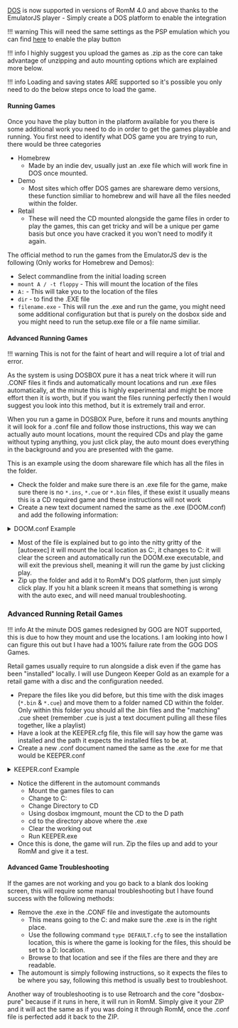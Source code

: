 [DOS](https://github.com/schellingb/dosbox-pure) is now supported in versions of RomM 4.0 and above thanks to the EmulatorJS player - Simply create a DOS platform to enable the integration

<!-- prettier-ignore -->
!!! warning
    This will need the same settings as the PSP emulation which you can find [here](https://docs.romm.app/latest/Platforms-and-Players/EmulatorJS-Player/) to enable the play button
	
!!! info 
    I highly suggest you upload the games as .zip as the core can take advantage of unzipping and auto mounting options which are explained more below.

!!! info
    Loading and saving states ARE supported so it's possible you only need to do the below steps once to load the game.

#### Running Games

Once you have the play button in the platform available for you there is some additional work you need to do in order to get the games playable and running. You first need to identify what DOS game you are trying to run, there would be three categories

- Homebrew
  - Made by an indie dev, usually just an .exe file which will work fine in DOS once mounted.
- Demo
  - Most sites which offer DOS games are shareware demo versions, these function similiar to homebrew and will have all the files needed within the folder.
- Retail
  - These will need the CD mounted alongside the game files in order to play the games, this can get tricky and will be a unique per game basis but once you have cracked it you won't need to modify it again.

The official method to run the games from the EmulatorJS dev is the following (Only works for Homebrew and Demos):

- Select commandline from the initial loading screen
- `mount A / -t floppy` - This will mount the location of the files
- `A:` - This will take you to the location of the files
- `dir` - to find the .EXE file
- `filename.exe` - This will run the .exe and run the game, you might need some additional configuration but that is purely on the dosbox side and you might need to run the setup.exe file or a file name similiar.

#### Advanced Running Games

!!! warning
This is not for the faint of heart and will require a lot of trial and error.

As the system is using DOSBOX pure it has a neat trick where it will run .CONF files it finds and automatically mount locations and run .exe files automatically, at the minute this is highly experimental and might be more effort then it is worth, but if you want the files running perfectly then I would suggest you look into this method, but it is extremely trail and error.

When you run a game in DOSBOX Pure, before it runs and mounts anything it will look for a .conf file and follow those instructions, this way we can actually auto mount locations, mount the required CDs and play the game without typing anything, you just click play, the auto mount does everything in the background and you are presented with the game.

This is an example using the doom shareware file which has all the files in the folder.

- Check the folder and make sure there is an .exe file for the game, make sure there is no `*.ins`, `*.cue` or `*.bin` files, if these exist it usually means this is a CD required game and these instructions will not work
- Create a new text document named the same as the .exe (DOOM.conf) and add the following information:

<details>

<summary>DOOM.conf Example</summary>

```shell
# This is the configurationfile for DOSBox 0.74. (Please use the latest version of DOSBox)
# Lines starting with a # are commentlines and are ignored by DOSBox.
# They are used to (briefly) document the effect of each option.

[sdl]
#       fullscreen: Start dosbox directly in fullscreen. (Press ALT-Enter to go back)
#       fulldouble: Use double buffering in fullscreen. It can reduce screen flickering, but it can also result in a slow DOSBox.
#   fullresolution: What resolution to use for fullscreen: original or fixed size (e.g. 1024x768).
#                     Using your monitor's native resolution with aspect=true might give the best results.
#                     If you end up with small window on a large screen, try an output different from surface.
# windowresolution: Scale the window to this size IF the output device supports hardware scaling.
#                     (output=surface does not!)
#           output: What video system to use for output.
#                   Possible values: surface, overlay, opengl, openglnb, ddraw.
#         autolock: Mouse will automatically lock, if you click on the screen. (Press CTRL-F10 to unlock)
#      sensitivity: Mouse sensitivity.
#      waitonerror: Wait before closing the console if dosbox has an error.
#         priority: Priority levels for dosbox. Second entry behind the comma is for when dosbox is not focused/minimized.
#                     pause is only valid for the second entry.
#                   Possible values: lowest, lower, normal, higher, highest, pause.
#       mapperfile: File used to load/save the key/event mappings from. Resetmapper only works with the defaul value.
#     usescancodes: Avoid usage of symkeys, might not work on all operating systems.

fullscreen=TRUE
fulldouble=false
fullresolution=Fixed
windowresolution=1280x800
output=direct3d
autolock=true
sensitivity=100
waitonerror=true
priority=higher,normal
mapperfile=mapper-0.74.map
usescancodes=true

[dosbox]
# language: Select another language file.
#  machine: The type of machine tries to emulate.
#           Possible values: hercules, cga, tandy, pcjr, ega, vgaonly, svga_s3, svga_et3000, svga_et4000, svga_paradise, vesa_nolfb, vesa_oldvbe.
# captures: Directory where things like wave, midi, screenshot get captured.
#  memsize: Amount of memory DOSBox has in megabytes.
#             This value is best left at its default to avoid problems with some games,
#             though few games might require a higher value.
#             There is generally no speed advantage when raising this value.

language=
machine=svga_s3
captures=.\Captures\
memsize=16

[render]
# frameskip: How many frames DOSBox skips before drawing one.
#    aspect: Do aspect correction, if your output method doesn't support scaling this can slow things down!.
#    scaler: Scaler used to enlarge/enhance low resolution modes.
#              If 'forced' is appended, then the scaler will be used even if the result might not be desired.
#            Possible values: none, normal2x, normal3x, advmame2x, advmame3x, advinterp2x, advinterp3x, hq2x, hq3x, 2xsai, super2xsai, supereagle, tv2x, tv3x, rgb2x, rgb3x, scan2x, scan3x.

frameskip=0
aspect=false
scaler=normal3x

[cpu]
#      core: CPU Core used in emulation. auto will switch to dynamic if available and appropriate.
#            Possible values: auto, dynamic, normal, simple.
#   cputype: CPU Type used in emulation. auto is the fastest choice.
#            Possible values: auto, 386, 386_slow, 486_slow, pentium_slow, 386_prefetch.
#    cycles: Amount of instructions DOSBox tries to emulate each millisecond.
#            Setting this value too high results in sound dropouts and lags.
#            Cycles can be set in 3 ways:
#              'auto'          tries to guess what a game needs.
#                              It usually works, but can fail for certain games.
#              'fixed #number' will set a fixed amount of cycles. This is what you usually need if 'auto' fails.
#                              (Example: fixed 4000).
#              'max'           will allocate as much cycles as your computer is able to handle.
#
#            Possible values: auto, fixed, max.
#   cycleup: Amount of cycles to decrease/increase with keycombo.(CTRL-F11/CTRL-F12)
# cycledown: Setting it lower than 100 will be a percentage.

core=auto
cputype=auto
cycles=max
cycleup=10
cycledown=20

[mixer]
#   nosound: Enable silent mode, sound is still emulated though.
#      rate: Mixer sample rate, setting any device's rate higher than this will probably lower their sound quality.
#            Possible values: 44100, 48000, 32000, 22050, 16000, 11025, 8000, 49716.
# blocksize: Mixer block size, larger blocks might help sound stuttering but sound will also be more lagged.
#            Possible values: 1024, 2048, 4096, 8192, 512, 256.
# prebuffer: How many milliseconds of data to keep on top of the blocksize.

nosound=false
rate=22050
blocksize=2048
prebuffer=10

[midi]
#     mpu401: Type of MPU-401 to emulate.
#             Possible values: intelligent, uart, none.
# mididevice: Device that will receive the MIDI data from MPU-401.
#             Possible values: default, win32, alsa, oss, coreaudio, coremidi, none.
# midiconfig: Special configuration options for the device driver. This is usually the id of the device you want to use.
#               See the README/Manual for more details.

mpu401=intelligent
mididevice=default
midiconfig=

[sblaster]
#  sbtype: Type of Soundblaster to emulate. gb is Gameblaster.
#          Possible values: sb1, sb2, sbpro1, sbpro2, sb16, gb, none.
#  sbbase: The IO address of the soundblaster.
#          Possible values: 220, 240, 260, 280, 2a0, 2c0, 2e0, 300.
#     irq: The IRQ number of the soundblaster.
#          Possible values: 7, 5, 3, 9, 10, 11, 12.
#     dma: The DMA number of the soundblaster.
#          Possible values: 1, 5, 0, 3, 6, 7.
#    hdma: The High DMA number of the soundblaster.
#          Possible values: 1, 5, 0, 3, 6, 7.
# sbmixer: Allow the soundblaster mixer to modify the DOSBox mixer.
# oplmode: Type of OPL emulation. On 'auto' the mode is determined by sblaster type. All OPL modes are Adlib-compatible, except for 'cms'.
#          Possible values: auto, cms, opl2, dualopl2, opl3, none.
#  oplemu: Provider for the OPL emulation. compat might provide better quality (see oplrate as well).
#          Possible values: default, compat, fast.
# oplrate: Sample rate of OPL music emulation. Use 49716 for highest quality (set the mixer rate accordingly).
#          Possible values: 44100, 49716, 48000, 32000, 22050, 16000, 11025, 8000.

sbtype=sb16
sbbase=220
irq=7
dma=1
hdma=5
sbmixer=true
oplmode=auto
oplemu=default
oplrate=44100

[gus]
#      gus: Enable the Gravis Ultrasound emulation.
#  gusrate: Sample rate of Ultrasound emulation.
#           Possible values: 44100, 48000, 32000, 22050, 16000, 11025, 8000, 49716.
#  gusbase: The IO base address of the Gravis Ultrasound.
#           Possible values: 240, 220, 260, 280, 2a0, 2c0, 2e0, 300.
#   gusirq: The IRQ number of the Gravis Ultrasound.
#           Possible values: 5, 3, 7, 9, 10, 11, 12.
#   gusdma: The DMA channel of the Gravis Ultrasound.
#           Possible values: 3, 0, 1, 5, 6, 7.
# ultradir: Path to Ultrasound directory. In this directory
#           there should be a MIDI directory that contains
#           the patch files for GUS playback. Patch sets used
#           with Timidity should work fine.

gus=false
gusrate=44100
gusbase=240
gusirq=5
gusdma=3
ultradir=C:\ULTRASND

[speaker]
# pcspeaker: Enable PC-Speaker emulation.
#    pcrate: Sample rate of the PC-Speaker sound generation.
#            Possible values: 44100, 48000, 32000, 22050, 16000, 11025, 8000, 49716.
#     tandy: Enable Tandy Sound System emulation. For 'auto', emulation is present only if machine is set to 'tandy'.
#            Possible values: auto, on, off.
# tandyrate: Sample rate of the Tandy 3-Voice generation.
#            Possible values: 44100, 48000, 32000, 22050, 16000, 11025, 8000, 49716.
#    disney: Enable Disney Sound Source emulation. (Covox Voice Master and Speech Thing compatible).

pcspeaker=true
pcrate=44100
tandy=auto
tandyrate=44100
disney=true

[joystick]
# joysticktype: Type of joystick to emulate: auto (default), none,
#               2axis (supports two joysticks),
#               4axis (supports one joystick, first joystick used),
#               4axis_2 (supports one joystick, second joystick used),
#               fcs (Thrustmaster), ch (CH Flightstick).
#               none disables joystick emulation.
#               auto chooses emulation depending on real joystick(s).
#               (Remember to reset dosbox's mapperfile if you saved it earlier)
#               Possible values: auto, 2axis, 4axis, 4axis_2, fcs, ch, none.
#        timed: enable timed intervals for axis. Experiment with this option, if your joystick drifts (away).
#     autofire: continuously fires as long as you keep the button pressed.
#       swap34: swap the 3rd and the 4th axis. can be useful for certain joysticks.
#   buttonwrap: enable button wrapping at the number of emulated buttons.

joysticktype=fcs
timed=true
autofire=false
swap34=false
buttonwrap=false

[serial]
# serial1: set type of device connected to com port.
#          Can be disabled, dummy, modem, nullmodem, directserial.
#          Additional parameters must be in the same line in the form of
#          parameter:value. Parameter for all types is irq (optional).
#          for directserial: realport (required), rxdelay (optional).
#                           (realport:COM1 realport:ttyS0).
#          for modem: listenport (optional).
#          for nullmodem: server, rxdelay, txdelay, telnet, usedtr,
#                         transparent, port, inhsocket (all optional).
#          Example: serial1=modem listenport:5000
#          Possible values: dummy, disabled, modem, nullmodem, directserial.
# serial2: see serial1
#          Possible values: dummy, disabled, modem, nullmodem, directserial.
# serial3: see serial1
#          Possible values: dummy, disabled, modem, nullmodem, directserial.
# serial4: see serial1
#          Possible values: dummy, disabled, modem, nullmodem, directserial.

serial1=dummy
serial2=dummy
serial3=disabled
serial4=disabled

[dos]
#            xms: Enable XMS support.
#            ems: Enable EMS support.
#            umb: Enable UMB support.
# keyboardlayout: Language code of the keyboard layout (or none).

xms=true
ems=true
umb=true
keyboardlayout=auto

[ipx]
# ipx: Enable ipx over UDP/IP emulation.

ipx=false

[autoexec]
# Lines in this section will be run at startup.
# You can put your MOUNT lines here.

@echo off
Mount C ".."
C:
cls
DOOM.exe
:exit
exit
```

</details>

- Most of the file is explained but to go into the nitty gritty of the [autoexec] it will mount the local location as C:, it changes to C: it will clear the screen and automatically run the DOOM.exe executable, and will exit the previous shell, meaning it will run the game by just clicking play.
- Zip up the folder and add it to RomM's DOS platform, then just simply click play. If you hit a blank screen it means that something is wrong with the auto exec, and will need manual troubleshooting.

### Advanced Running Retail Games

!!! info
At the minute DOS games redesigned by GOG are NOT supported, this is due to how they mount and use the locations. I am looking into how I can figure this out but I have had a 100% failure rate from the GOG DOS Games.

Retail games usually require to run alongside a disk even if the game has been "installed" locally. I will use Dungeon Keeper Gold as an example for a retail game with a disc and the configuration needed.

- Prepare the files like you did before, but this time with the disk images (`*.bin` & `*.cue`) and move them to a folder named CD within the folder. Only within this folder you should all the .bin files and the "matching" .cue sheet (remember .cue is just a text document pulling all these files together, like a playlist)
- Have a look at the KEEPER.cfg file, this file will say how the game was installed and the path it expects the installed files to be at.
- Create a new .conf document named the same as the .exe for me that would be KEEPER.conf

<details>

<summary>KEEPER.conf Example</summary>

```shell
# This is the configurationfile for DOSBox 0.74. (Please use the latest version of DOSBox)
# Lines starting with a # are commentlines and are ignored by DOSBox.
# They are used to (briefly) document the effect of each option.

[sdl]
#       fullscreen: Start dosbox directly in fullscreen. (Press ALT-Enter to go back)
#       fulldouble: Use double buffering in fullscreen. It can reduce screen flickering, but it can also result in a slow DOSBox.
#   fullresolution: What resolution to use for fullscreen: original or fixed size (e.g. 1024x768).
#                     Using your monitor's native resolution with aspect=true might give the best results.
#                     If you end up with small window on a large screen, try an output different from surface.
# windowresolution: Scale the window to this size IF the output device supports hardware scaling.
#                     (output=surface does not!)
#           output: What video system to use for output.
#                   Possible values: surface, overlay, opengl, openglnb, ddraw.
#         autolock: Mouse will automatically lock, if you click on the screen. (Press CTRL-F10 to unlock)
#      sensitivity: Mouse sensitivity.
#      waitonerror: Wait before closing the console if dosbox has an error.
#         priority: Priority levels for dosbox. Second entry behind the comma is for when dosbox is not focused/minimized.
#                     pause is only valid for the second entry.
#                   Possible values: lowest, lower, normal, higher, highest, pause.
#       mapperfile: File used to load/save the key/event mappings from. Resetmapper only works with the defaul value.
#     usescancodes: Avoid usage of symkeys, might not work on all operating systems.

fullscreen=TRUE
fulldouble=false
fullresolution=Fixed
windowresolution=1280x800
output=direct3d
autolock=true
sensitivity=100
waitonerror=true
priority=higher,normal
mapperfile=mapper-0.74.map
usescancodes=true

[dosbox]
# language: Select another language file.
#  machine: The type of machine tries to emulate.
#           Possible values: hercules, cga, tandy, pcjr, ega, vgaonly, svga_s3, svga_et3000, svga_et4000, svga_paradise, vesa_nolfb, vesa_oldvbe.
# captures: Directory where things like wave, midi, screenshot get captured.
#  memsize: Amount of memory DOSBox has in megabytes.
#             This value is best left at its default to avoid problems with some games,
#             though few games might require a higher value.
#             There is generally no speed advantage when raising this value.

language=
machine=svga_s3
captures=.\Captures\
memsize=16

[render]
# frameskip: How many frames DOSBox skips before drawing one.
#    aspect: Do aspect correction, if your output method doesn't support scaling this can slow things down!.
#    scaler: Scaler used to enlarge/enhance low resolution modes.
#              If 'forced' is appended, then the scaler will be used even if the result might not be desired.
#            Possible values: none, normal2x, normal3x, advmame2x, advmame3x, advinterp2x, advinterp3x, hq2x, hq3x, 2xsai, super2xsai, supereagle, tv2x, tv3x, rgb2x, rgb3x, scan2x, scan3x.

frameskip=0
aspect=false
scaler=normal3x

[cpu]
#      core: CPU Core used in emulation. auto will switch to dynamic if available and appropriate.
#            Possible values: auto, dynamic, normal, simple.
#   cputype: CPU Type used in emulation. auto is the fastest choice.
#            Possible values: auto, 386, 386_slow, 486_slow, pentium_slow, 386_prefetch.
#    cycles: Amount of instructions DOSBox tries to emulate each millisecond.
#            Setting this value too high results in sound dropouts and lags.
#            Cycles can be set in 3 ways:
#              'auto'          tries to guess what a game needs.
#                              It usually works, but can fail for certain games.
#              'fixed #number' will set a fixed amount of cycles. This is what you usually need if 'auto' fails.
#                              (Example: fixed 4000).
#              'max'           will allocate as much cycles as your computer is able to handle.
#
#            Possible values: auto, fixed, max.
#   cycleup: Amount of cycles to decrease/increase with keycombo.(CTRL-F11/CTRL-F12)
# cycledown: Setting it lower than 100 will be a percentage.

core=auto
cputype=auto
cycles=max
cycleup=10
cycledown=20

[mixer]
#   nosound: Enable silent mode, sound is still emulated though.
#      rate: Mixer sample rate, setting any device's rate higher than this will probably lower their sound quality.
#            Possible values: 44100, 48000, 32000, 22050, 16000, 11025, 8000, 49716.
# blocksize: Mixer block size, larger blocks might help sound stuttering but sound will also be more lagged.
#            Possible values: 1024, 2048, 4096, 8192, 512, 256.
# prebuffer: How many milliseconds of data to keep on top of the blocksize.

nosound=false
rate=22050
blocksize=2048
prebuffer=10

[midi]
#     mpu401: Type of MPU-401 to emulate.
#             Possible values: intelligent, uart, none.
# mididevice: Device that will receive the MIDI data from MPU-401.
#             Possible values: default, win32, alsa, oss, coreaudio, coremidi, none.
# midiconfig: Special configuration options for the device driver. This is usually the id of the device you want to use.
#               See the README/Manual for more details.

mpu401=intelligent
mididevice=default
midiconfig=

[sblaster]
#  sbtype: Type of Soundblaster to emulate. gb is Gameblaster.
#          Possible values: sb1, sb2, sbpro1, sbpro2, sb16, gb, none.
#  sbbase: The IO address of the soundblaster.
#          Possible values: 220, 240, 260, 280, 2a0, 2c0, 2e0, 300.
#     irq: The IRQ number of the soundblaster.
#          Possible values: 7, 5, 3, 9, 10, 11, 12.
#     dma: The DMA number of the soundblaster.
#          Possible values: 1, 5, 0, 3, 6, 7.
#    hdma: The High DMA number of the soundblaster.
#          Possible values: 1, 5, 0, 3, 6, 7.
# sbmixer: Allow the soundblaster mixer to modify the DOSBox mixer.
# oplmode: Type of OPL emulation. On 'auto' the mode is determined by sblaster type. All OPL modes are Adlib-compatible, except for 'cms'.
#          Possible values: auto, cms, opl2, dualopl2, opl3, none.
#  oplemu: Provider for the OPL emulation. compat might provide better quality (see oplrate as well).
#          Possible values: default, compat, fast.
# oplrate: Sample rate of OPL music emulation. Use 49716 for highest quality (set the mixer rate accordingly).
#          Possible values: 44100, 49716, 48000, 32000, 22050, 16000, 11025, 8000.

sbtype=sb16
sbbase=220
irq=7
dma=1
hdma=5
sbmixer=true
oplmode=auto
oplemu=default
oplrate=44100

[gus]
#      gus: Enable the Gravis Ultrasound emulation.
#  gusrate: Sample rate of Ultrasound emulation.
#           Possible values: 44100, 48000, 32000, 22050, 16000, 11025, 8000, 49716.
#  gusbase: The IO base address of the Gravis Ultrasound.
#           Possible values: 240, 220, 260, 280, 2a0, 2c0, 2e0, 300.
#   gusirq: The IRQ number of the Gravis Ultrasound.
#           Possible values: 5, 3, 7, 9, 10, 11, 12.
#   gusdma: The DMA channel of the Gravis Ultrasound.
#           Possible values: 3, 0, 1, 5, 6, 7.
# ultradir: Path to Ultrasound directory. In this directory
#           there should be a MIDI directory that contains
#           the patch files for GUS playback. Patch sets used
#           with Timidity should work fine.

gus=false
gusrate=44100
gusbase=240
gusirq=5
gusdma=3
ultradir=C:\ULTRASND

[speaker]
# pcspeaker: Enable PC-Speaker emulation.
#    pcrate: Sample rate of the PC-Speaker sound generation.
#            Possible values: 44100, 48000, 32000, 22050, 16000, 11025, 8000, 49716.
#     tandy: Enable Tandy Sound System emulation. For 'auto', emulation is present only if machine is set to 'tandy'.
#            Possible values: auto, on, off.
# tandyrate: Sample rate of the Tandy 3-Voice generation.
#            Possible values: 44100, 48000, 32000, 22050, 16000, 11025, 8000, 49716.
#    disney: Enable Disney Sound Source emulation. (Covox Voice Master and Speech Thing compatible).

pcspeaker=true
pcrate=44100
tandy=auto
tandyrate=44100
disney=true

[joystick]
# joysticktype: Type of joystick to emulate: auto (default), none,
#               2axis (supports two joysticks),
#               4axis (supports one joystick, first joystick used),
#               4axis_2 (supports one joystick, second joystick used),
#               fcs (Thrustmaster), ch (CH Flightstick).
#               none disables joystick emulation.
#               auto chooses emulation depending on real joystick(s).
#               (Remember to reset dosbox's mapperfile if you saved it earlier)
#               Possible values: auto, 2axis, 4axis, 4axis_2, fcs, ch, none.
#        timed: enable timed intervals for axis. Experiment with this option, if your joystick drifts (away).
#     autofire: continuously fires as long as you keep the button pressed.
#       swap34: swap the 3rd and the 4th axis. can be useful for certain joysticks.
#   buttonwrap: enable button wrapping at the number of emulated buttons.

joysticktype=fcs
timed=true
autofire=false
swap34=false
buttonwrap=false

[serial]
# serial1: set type of device connected to com port.
#          Can be disabled, dummy, modem, nullmodem, directserial.
#          Additional parameters must be in the same line in the form of
#          parameter:value. Parameter for all types is irq (optional).
#          for directserial: realport (required), rxdelay (optional).
#                           (realport:COM1 realport:ttyS0).
#          for modem: listenport (optional).
#          for nullmodem: server, rxdelay, txdelay, telnet, usedtr,
#                         transparent, port, inhsocket (all optional).
#          Example: serial1=modem listenport:5000
#          Possible values: dummy, disabled, modem, nullmodem, directserial.
# serial2: see serial1
#          Possible values: dummy, disabled, modem, nullmodem, directserial.
# serial3: see serial1
#          Possible values: dummy, disabled, modem, nullmodem, directserial.
# serial4: see serial1
#          Possible values: dummy, disabled, modem, nullmodem, directserial.

serial1=dummy
serial2=dummy
serial3=disabled
serial4=disabled

[dos]
#            xms: Enable XMS support.
#            ems: Enable EMS support.
#            umb: Enable UMB support.
# keyboardlayout: Language code of the keyboard layout (or none).

xms=true
ems=true
umb=true
keyboardlayout=auto

[ipx]
# ipx: Enable ipx over UDP/IP emulation.

ipx=false

[autoexec]
# Lines in this section will be run at startup.
# You can put your MOUNT lines here.

@echo off
Mount C ".."
C:
cd CD
imgmount d DUNGEO~8.CUE -t iso -fs iso
cd ..
cls
KEEPER.exe
:exit
exit
```

</details>

- Notice the different in the automount commands
  - Mount the games files to can
  - Change to C:
  - Change Directory to CD
  - Using dosbox imgmount, mount the CD to the D path
  - cd to the directory above where the .exe
  - Clear the working out
  - Run KEEPER.exe
- Once this is done, the game will run. Zip the files up and add to your RomM and give it a test.

#### Advanced Game Troubleshooting

If the games are not working and you go back to a blank dos looking screen, this will require some manual troubleshooting but I have found success with the following methods:

- Remove the .exe in the .CONF file and investigate the automounts
  - This means going to the C: and make sure the .exe is in the right place.
  - Use the following command `type DEFAULT.cfg` to see the installation location, this is where the game is looking for the files, this should be set to a D: location.
  - Browse to that location and see if the files are there and they are readable.
- The automount is simply following instructions, so it expects the files to be where you say, following this method is usually best to troubleshoot.

Another way of troubleshooting is to use Retroarch and the core "dosbox-pure" because if it runs in here, it will run in RomM. Simply give it your ZIP and it will act the same as if you was doing it through RomM, once the .conf file is perfected add it back to the ZIP.
